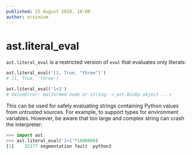 ```yaml
---
published: 25 August 2020, 18:00
author: orsinium
---
```


# ast.literal_eval

`ast.literal_eval` is a restricted version of `eval` that evaluates only literals:

```python
ast.literal_eval('[1, True, "three"]')
# [1, True, 'three']

ast.literal_eval('1+2')
# ValueError: malformed node or string: <_ast.BinOp object ...>
```

This can be used for safely evaluating strings containing Python values from untrusted sources. For example, to support types for environment variables. However, be aware that too large and complex string can crash the interpreter:

```python
>>> import ast
>>> ast.literal_eval('1+1'*1000000)
[1]    32177 segmentation fault  python3
```
